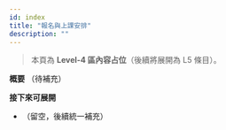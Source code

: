 ```yaml
---
id: index
title: "報名與上課安排"
description: ""
---
```


> 本頁為 **Level-4 區內容占位**（後續將展開為 L5 條目）。

**概要**
（待補充）

**接下來可展開**
- （留空，後續統一補充）

